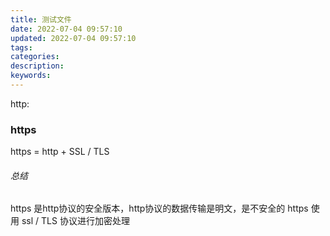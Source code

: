 ```yaml
---
title: 测试文件
date: 2022-07-04 09:57:10
updated: 2022-07-04 09:57:10
tags:
categories:
description:
keywords:
---
```


http:

### https

https = http + SSL / TLS


###### 总结

https 是http协议的安全版本，http协议的数据传输是明文，是不安全的
https 使用 ssl / TLS 协议进行加密处理

